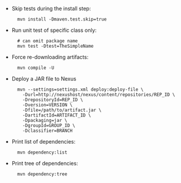 * Skip tests during the install step:

        mvn install -Dmaven.test.skip=true

* Run unit test of specific class only:

        # can omit package name
        mvn test -Dtest=TheSimpleName

* Force re-downloading artifacts:

        mvn compile -U

* Deploy a JAR file to Nexus

        mvn --settings=settings.xml deploy:deploy-file \
          -Durl=http://nexushost/nexus/content/repositories/REP_ID \
          -DrepositoryId=REP_ID \
          -Dversion=VERSION \
          -Dfile=/path/to/artifact.jar \
          -DartifactId=ARTIFACT_ID \
          -Dpackaging=jar \
          -DgroupId=GROUP_ID \
          -Dclassifier=BRANCH

* Print list of dependencies:

        mvn dependency:list

* Print tree of dependencies:

        mvn dependency:tree
